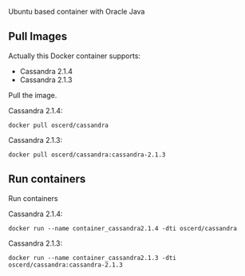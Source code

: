 Ubuntu based container with Oracle Java

## Pull Images

Actually this Docker container supports:

- Cassandra 2.1.4
- Cassandra 2.1.3

Pull the image.

Cassandra 2.1.4:

```
docker pull oscerd/cassandra
```

Cassandra 2.1.3:

```
docker pull oscerd/cassandra:cassandra-2.1.3
```

## Run containers

Run containers

Cassandra 2.1.4:

```
docker run --name container_cassandra2.1.4 -dti oscerd/cassandra
```

Cassandra 2.1.3:

```
docker run --name container_cassandra2.1.3 -dti oscerd/cassandra:cassandra-2.1.3
```
